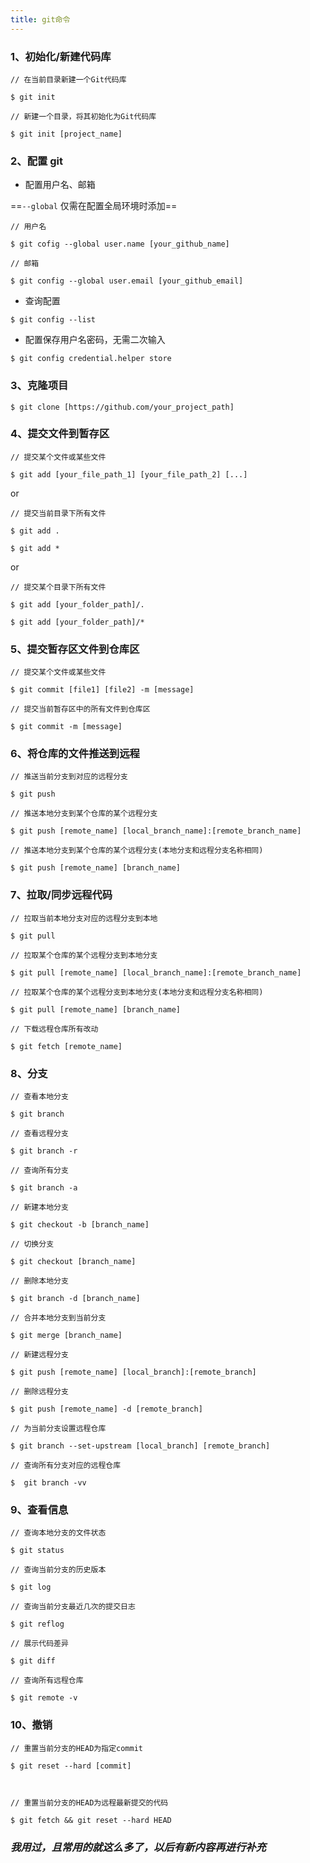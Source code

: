 ```yaml
---
title: git命令
---
```


### 1、初始化/新建代码库

```
// 在当前目录新建一个Git代码库

$ git init

// 新建一个目录，将其初始化为Git代码库

$ git init [project_name]
```

### 2、配置 git

-   配置用户名、邮箱

==`--global` 仅需在配置全局环境时添加==

```
// 用户名

$ git cofig --global user.name [your_github_name]

// 邮箱

$ git config --global user.email [your_github_email]
```

-   查询配置

```
$ git config --list
```

-   配置保存用户名密码，无需二次输入

```
$ git config credential.helper store
```

### 3、克隆项目

```
$ git clone [https://github.com/your_project_path]
```

### 4、提交文件到暂存区

```
// 提交某个文件或某些文件

$ git add [your_file_path_1] [your_file_path_2] [...]
```

or

```
// 提交当前目录下所有文件

$ git add .

$ git add *
```

or

```
// 提交某个目录下所有文件

$ git add [your_folder_path]/.

$ git add [your_folder_path]/*
```

### 5、提交暂存区文件到仓库区

```
// 提交某个文件或某些文件

$ git commit [file1] [file2] -m [message]

// 提交当前暂存区中的所有文件到仓库区

$ git commit -m [message]
```

### 6、将仓库的文件推送到远程

```
// 推送当前分支到对应的远程分支

$ git push

// 推送本地分支到某个仓库的某个远程分支

$ git push [remote_name] [local_branch_name]:[remote_branch_name]

// 推送本地分支到某个仓库的某个远程分支(本地分支和远程分支名称相同)

$ git push [remote_name] [branch_name]
```

### 7、拉取/同步远程代码

```
// 拉取当前本地分支对应的远程分支到本地

$ git pull

// 拉取某个仓库的某个远程分支到本地分支

$ git pull [remote_name] [local_branch_name]:[remote_branch_name]

// 拉取某个仓库的某个远程分支到本地分支(本地分支和远程分支名称相同)

$ git pull [remote_name] [branch_name]

// 下载远程仓库所有改动

$ git fetch [remote_name]
```

### 8、分支

```
// 查看本地分支

$ git branch

// 查看远程分支

$ git branch -r

// 查询所有分支

$ git branch -a

// 新建本地分支

$ git checkout -b [branch_name]

// 切换分支

$ git checkout [branch_name]

// 删除本地分支

$ git branch -d [branch_name]

// 合并本地分支到当前分支

$ git merge [branch_name]

// 新建远程分支

$ git push [remote_name] [local_branch]:[remote_branch]

// 删除远程分支

$ git push [remote_name] -d [remote_branch]

// 为当前分支设置远程仓库

$ git branch --set-upstream [local_branch] [remote_branch]

// 查询所有分支对应的远程仓库

$  git branch -vv

```

### 9、查看信息

```
// 查询本地分支的文件状态

$ git status

// 查询当前分支的历史版本

$ git log

// 查询当前分支最近几次的提交日志

$ git reflog

// 展示代码差异

$ git diff

// 查询所有远程仓库

$ git remote -v
```

### 10、撤销

```
// 重置当前分支的HEAD为指定commit

$ git reset --hard [commit]



// 重置当前分支的HEAD为远程最新提交的代码

$ git fetch && git reset --hard HEAD
```

### _我用过，且常用的就这么多了，以后有新内容再进行补充_
